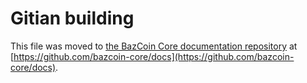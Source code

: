 Gitian building
================

This file was moved to [the BazCoin Core documentation repository](https://github.com/bazcoin-core/docs/blob/master/gitian-building.md) at [https://github.com/bazcoin-core/docs](https://github.com/bazcoin-core/docs).
